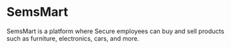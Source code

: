 # SemsMart
SemsMart is a platform where Secure employees can buy and sell products such as furniture, electronics, cars, and more.
